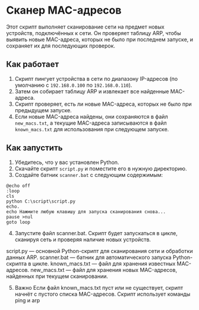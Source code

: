 # Сканер MAC-адресов

Этот скрипт выполняет сканирование сети на предмет новых устройств, подключённых к сети. Он проверяет таблицу ARP, чтобы выявить новые MAC-адреса, которых не было при последнем запуске, и сохраняет их для последующих проверок.

## Как работает

1. Скрипт пингует устройства в сети по диапазону IP-адресов (по умолчанию с `192.168.0.100` по `192.168.0.110`).
2. Затем он собирает таблицу ARP и извлекает все найденные MAC-адреса.
3. Скрипт проверяет, есть ли новые MAC-адреса, которых не было при предыдущем запуске.
4. Если новые MAC-адреса найдены, они сохраняются в файл `new_macs.txt`, а текущие MAC-адреса записываются в файл `known_macs.txt` для использования при следующем запуске.

## Как запустить

1. Убедитесь, что у вас установлен Python.
2. Скачайте скрипт `script.py` и поместите его в нужную директорию.
3. Создайте батник `scanner.bat` с следующим содержимым:

```
@echo off
:loop
cls
python C:\script\script.py
echo.
echo Нажмите любую клавишу для запуска сканирования снова...
pause >nul
goto loop
```


4. Запустите файл scanner.bat. Скрипт будет запускаться в цикле, сканируя сеть и проверяя наличие новых устройств.
   
script.py — основной Python-скрипт для сканирования сети и обработки данных ARP.
scanner.bat — батник для автоматического запуска Python-скрипта в цикле.
known_macs.txt — файл для хранения известных MAC-адресов.
new_macs.txt — файл для хранения новых MAC-адресов, найденных при текущем сканировании.

5. Важно
Если файл known_macs.txt пуст или не существует, скрипт начнёт с пустого списка MAC-адресов.
Скрипт использует  команды ping и arp
